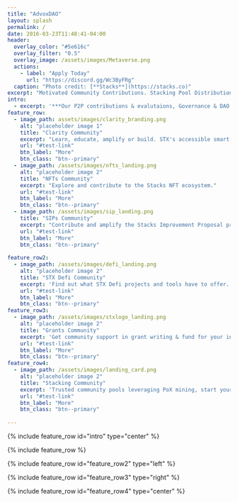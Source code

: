```yaml
---
title: "AdvoxDAO"
layout: splash
permalink: /
date: 2016-03-23T11:48:41-04:00
header:
  overlay_color: "#5e616c"
  overlay_filter: "0.5"
  overlay_image: /assets/images/Metaverse.png
  actions:
    - label: "Apply Today"
      url: "https://discord.gg/Wc3ByFRg"
  caption: "Photo credit: [**Stacks**](https://stacks.co)"
excerpt: "Motivated Community Contributions. Stacking Pool Distribution. Longterm Community Power & Innovation."
intro: 
  - excerpt: '***Our P2P contributions & evalutaions, Governance & DAO tools are all built right into the official STX discord!***'
feature_row:
  - image_path: assets/images/clarity_branding.png
    alt: "placeholder image 1"
    title: "Clarity Community"
    excerpt: "Learn, educate, amplify or build. STX's accessible smart contract language."
    url: "#test-link"
    btn_label: "More"
    btn_class: "btn--primary"
  - image_path: /assets/images/nfts_landing.png
    alt: "placeholder image 2"
    title: "NFTs Community"
    excerpt: "Explore and contribute to the Stacks NFT ecosystem."
    url: "#test-link"
    btn_label: "More"
    btn_class: "btn--primary"
  - image_path: /assets/images/sip_landing.png
    title: "SIPs Community"
    excerpt: "Contribute and amplify the Stacks Improvement Proposal processes."
    url: "#test-link"
    btn_label: "More"
    btn_class: "btn--primary"
    
feature_row2:
  - image_path: /assets/images/defi_landing.png
    alt: "placeholder image 2"
    title: "STX Defi Community"
    excerpt: 'Find out what STX Defi projects and tools have to offer. Stacking, Farming, PoX Mining etc.'
    url: "#test-link"
    btn_label: "More"
    btn_class: "btn--primary"
feature_row3:
  - image_path: /assets/images/stxlogo_landing.png
    alt: "placeholder image 2"
    title: "Grants Community"
    excerpt: 'Get community support in grant writing & fund for your innovative project.'
    url: "#test-link"
    btn_label: "More"
    btn_class: "btn--primary"
feature_row4:
  - image_path: /assets/images/landing_card.png
    alt: "placeholder image 2"
    title: "Stacking Community"
    excerpt: 'Trusted community pools leveraging PoX mining, start your own pool, amplify the tech and more.'
    url: "#test-link"
    btn_label: "More"
    btn_class: "btn--primary"
 
---
```


{% include feature_row id="intro" type="center" %}

{% include feature_row %}

{% include feature_row id="feature_row2" type="left" %}

{% include feature_row id="feature_row3" type="right" %}

{% include feature_row id="feature_row4" type="center" %}
